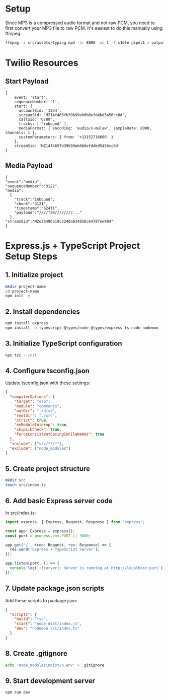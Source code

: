 # Setup

Since MP3 is a compressed audio format and not raw PCM, you need to first convert your MP3 file to raw PCM. It's easiest to do this manually using ffmpeg:

```bash
ffmpeg -i src/assets/typing.mp3 -ar 8000 -ac 1 -f s16le pipe:1 > output.raw
```

# Twilio Resources

## Start Payload

```
{
    event: 'start',
    sequenceNumber: '1',
    start: {
      accountSid: '1234',
      streamSid: 'MZ14f465fb39b99eb0b0efd4bd5456cc8d',
      callSid: '6789',
      tracks: [ 'inbound' ],
      mediaFormat: { encoding: 'audio/x-mulaw', sampleRate: 8000, channels: 1 },
      customParameters: { from: '+13152716606' }
    },
    streamSid: 'MZ14f465fb39b99eb0b0efd4bd5456cc8d'
}
```

## Media Payload
```
{
"event":"media",
"sequenceNumber":"3122",
"media":
  {
    "track":"inbound",
    "chunk":"3121",
    "timestamp":"62411",
    "payload":"////f39////////..."
  },
"streamSid":"MZe36496a19c2240a634016c64787ee984"
}
```

# Express.js + TypeScript Project Setup Steps

## 1. Initialize project
```bash
mkdir project-name
cd project-name
npm init -y
```

## 2. Install dependencies
```bash
npm install express
npm install -D typescript @types/node @types/express ts-node nodemon
```

## 3. Initialize TypeScript configuration
```bash
npx tsc --init
```

## 4. Configure tsconfig.json
Update tsconfig.json with these settings:
```json
{
  "compilerOptions": {
    "target": "es6",
    "module": "commonjs",
    "outDir": "./dist",
    "rootDir": "./src",
    "strict": true,
    "esModuleInterop": true,
    "skipLibCheck": true,
    "forceConsistentCasingInFileNames": true
  },
  "include": ["src/**/*"],
  "exclude": ["node_modules"]
}
```

## 5. Create project structure
```bash
mkdir src
touch src/index.ts
```

## 6. Add basic Express server code
In src/index.ts:
```typescript
import express, { Express, Request, Response } from 'express';

const app: Express = express();
const port = process.env.PORT || 3000;

app.get('/', (req: Request, res: Response) => {
  res.send('Express + TypeScript Server');
});

app.listen(port, () => {
  console.log(`⚡️[server]: Server is running at http://localhost:port`);
});
```

## 7. Update package.json scripts
Add these scripts to package.json:
```json
{
  "scripts": {
    "build": "tsc",
    "start": "node dist/index.js",
    "dev": "nodemon src/index.ts"
  }
}
```

## 8. Create .gitignore
```bash
echo 'node_modules\ndist\n.env' > .gitignore
```

## 9. Start development server
```bash
npm run dev
```